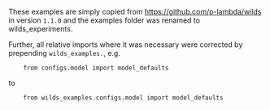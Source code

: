 These examples are simply copied from https://github.com/p-lambda/wilds in version `1.1.0` and the examples folder was renamed to wilds_experiments.

Further, all relative imports where it was necessary were corrected by prepending `wilds_examples.`, e.g.

        from configs.model import model_defaults

to 

        from wilds_examples.configs.model import model_defaults
